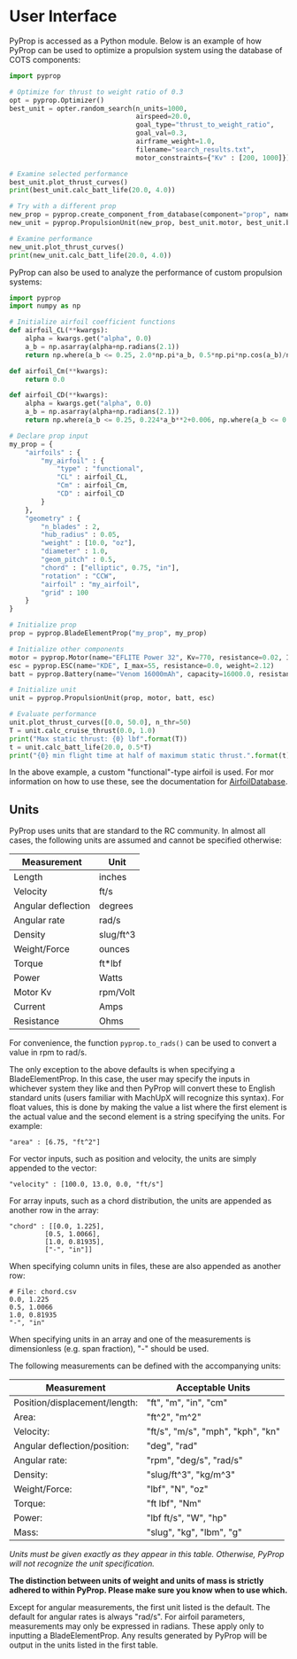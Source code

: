 # User Interface

PyProp is accessed as a Python module. Below is an example of how PyProp can be used to optimize a propulsion system using the database of COTS components:

```python
import pyprop

# Optimize for thrust to weight ratio of 0.3
opt = pyprop.Optimizer()
best_unit = opter.random_search(n_units=1000,
                                airspeed=20.0,
                                goal_type="thrust_to_weight_ratio",
                                goal_val=0.3,
                                airframe_weight=1.0,
                                filename="search_results.txt",
                                motor_constraints={"Kv" : [200, 1000]})

# Examine selected performance
best_unit.plot_thrust_curves()
print(best_unit.calc_batt_life(20.0, 4.0))

# Try with a different prop
new_prop = pyprop.create_component_from_database(component="prop", name="apc_12x6", prop_type="data")
new_unit = pyprop.PropulsionUnit(new_prop, best_unit.motor, best_unit.battery, best_unit.esc)

# Examine performance
new_unit.plot_thrust_curves()
print(new_unit.calc_batt_life(20.0, 4.0))
```

PyProp can also be used to analyze the performance of custom propulsion systems:

```python
import pyprop
import numpy as np

# Initialize airfoil coefficient functions
def airfoil_CL(**kwargs):
    alpha = kwargs.get("alpha", 0.0)
    a_b = np.asarray(alpha+np.radians(2.1))
    return np.where(a_b <= 0.25, 2.0*np.pi*a_b, 0.5*np.pi*np.cos(a_b)/np.cos(0.25))

def airfoil_Cm(**kwargs):
    return 0.0

def airfoil_CD(**kwargs):
    alpha = kwargs.get("alpha", 0.0)
    a_b = np.asarray(alpha+np.radians(2.1))
    return np.where(a_b <= 0.25, 0.224*a_b**2+0.006, np.where(a_b <= 0.3, 16.6944*a_b**2-1.0234, 0.5*np.pi*np.sin(a_b)/np.cos(0.25)))

# Declare prop input
my_prop = {
    "airfoils" : {
        "my_airfoil" : {
            "type" : "functional",
            "CL" : airfoil_CL,
            "Cm" : airfoil_Cm,
            "CD" : airfoil_CD
        }
    },
    "geometry" : {
        "n_blades" : 2,
        "hub_radius" : 0.05,
        "weight" : [10.0, "oz"],
        "diameter" : 1.0,
        "geom_pitch" : 0.5,
        "chord" : ["elliptic", 0.75, "in"],
        "rotation" : "CCW",
        "airfoil" : "my_airfoil",
        "grid" : 100
    }
}

# Initialize prop
prop = pyprop.BladeElementProp("my_prop", my_prop)

# Initialize other components
motor = pyprop.Motor(name="EFLITE Power 32", Kv=770, resistance=0.02, I_no_load=2.4, weight=7.0)
esc = pyprop.ESC(name="KDE", I_max=55, resistance=0.0, weight=2.12)
batt = pyprop.Battery(name="Venom 16000mAh", capacity=16000.0, resistance=0.024, voltage=14.1, num_cells=4, weight=49.6, I_max=240)

# Initialize unit
unit = pyprop.PropulsionUnit(prop, motor, batt, esc)

# Evaluate performance
unit.plot_thrust_curves([0.0, 50.0], n_thr=50)
T = unit.calc_cruise_thrust(0.0, 1.0)
print("Max static thrust: {0} lbf".format(T))
t = unit.calc_batt_life(20.0, 0.5*T)
print("{0} min flight time at half of maximum static thrust.".format(t))
```

In the above example, a custom "functional"-type airfoil is used. For mor information on how to use these, see the documentation for [AirfoilDatabase](airfoildatabase.readthedocs.io/).

## Units
PyProp uses units that are standard to the RC community. In almost all cases, the following units are assumed and cannot be specified otherwise:

| Measurement         | Unit       |
| ------------------- | ---------- |
| Length              | inches     |
| Velocity            | ft/s       |
| Angular deflection  | degrees    |
| Angular rate        | rad/s      |
| Density             | slug/ft^3  |
| Weight/Force        | ounces     |
| Torque              | ft*lbf     |
| Power               | Watts      |
| Motor Kv            | rpm/Volt   |
| Current             | Amps       |
| Resistance          | Ohms       |

For convenience, the function `pyprop.to_rads()` can be used to convert a value in rpm to rad/s.

The only exception to the above defaults is when specifying a BladeElementProp. In this case, the user may specify the inputs in whichever system they like and then PyProp will convert these to English standard units (users familiar with MachUpX will recognize this syntax). For float values, this is done by making the value a list where the first element is the actual value and the second element is a string specifying the units. For example:

    "area" : [6.75, "ft^2"]

For vector inputs, such as position and velocity, the units are simply appended to the vector:

    "velocity" : [100.0, 13.0, 0.0, "ft/s"]

For array inputs, such as a chord distribution, the units are appended as another row in the array:

    "chord" : [[0.0, 1.225],
             [0.5, 1.0066],
             [1.0, 0.81935],
             ["-", "in"]]

When specifying column units in files, these are also appended as another row:

    # File: chord.csv
    0.0, 1.225
    0.5, 1.0066
    1.0, 0.81935
    "-", "in"
    
When specifying units in an array and one of the measurements is dimensionless (e.g. span fraction), "-" should be used.

The following measurements can be defined with the accompanying units:

| Measurement                   | Acceptable Units                  |
| ----------------------------- | --------------------------------- |
| Position/displacement/length: | "ft", "m", "in", "cm"             |
| Area:                         | "ft^2", "m^2"                     |
| Velocity:                     | "ft/s", "m/s", "mph", "kph", "kn" |
| Angular deflection/position:  | "deg", "rad"                      |
| Angular rate:                 | "rpm", "deg/s", "rad/s"           |
| Density:                      | "slug/ft^3", "kg/m^3"             |
| Weight/Force:                 | "lbf", "N", "oz"                  |
| Torque:                       | "ft lbf", "Nm"                    |
| Power:                        | "lbf ft/s", "W", "hp"             |
| Mass:                         | "slug", "kg", "lbm", "g"          |

*Units must be given exactly as they appear in this table. Otherwise, PyProp will not recognize the unit specification.*

**The distinction between units of weight and units of mass is strictly adhered to within PyProp. Please make sure you know when to use which.**

Except for angular measurements, the first unit listed is the default. The default for angular rates is always "rad/s". For airfoil parameters, measurements may only be expressed in radians.  These apply only to inputting a BladeElementProp. Any results generated by PyProp will be output in the units listed in the first table.